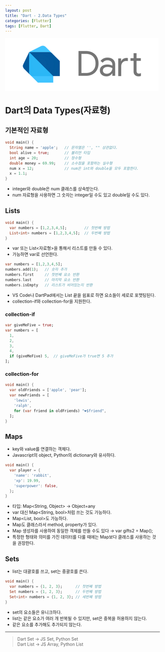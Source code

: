 ```yaml
---
layout: post
title: "Dart - 2.Data Types"
categories: [Flutter]
tags: [Flutter, Dart]
---
```


<img src="/assets/img/dart.png" alt="dart" width="500"/>

# Dart의 Data Types(자료형)

## 기본적인 자료형

```dart
void main() {
  String name = 'apple';   // 문자열은 '', "" 상관없다.
  bool alive = true;       // 불리언 타입
  int age = 20;            // 정수형
  double money = 69.99;    // 소수점을 포함하는 실수형
  num x = 12;              // num은 int와 double을 모두 포함한다.
  x = 1.1;
}
```

- integer와 double은 num 클래스를 상속받는다.
- num 자료형을 사용하면 그 숫자는 integer일 수도 있고 double일 수도 있다.

## Lists

```dart
void main() {
  var numbers = [1,2,3,4,5];        // 첫번째 방법
  List<int> numbers = [1,2,3,4,5];  // 두번째 방법
}
```

- var 또는 List<자료형>을 통해서 리스트를 만들 수 있다.
- 가능하면 var로 선언한다.

```dart
var numbers = [1,2,3,4,5];
numbers.add(1);   // 숫자 추가
numbers.first     // 첫번째 요소 반환
numbers.last      // 마지막 요소 반환
numbers.isEmpty   // 리스트가 비어있는지 반환
```

- VS Code나 DartPad에서는 List 끝을 쉼표로 하면 요소들이 세로로 포맷팅된다.
- collection-if와 collection-for을 지원한다.

### collection-if

```dart
var giveMeFive = true;
var numbers = [
  1,
  2,
  3,
  4,
  if (giveMeFive) 5,  // giveMeFive가 true면 5 추가
];
```

### collection-for

```dart
void main() {
  var oldFriends = ['apple', 'pear'];
  var newFriends = [
    'lewis',
    'ralph',
    for (var friend in oldFriends) "❤️$friend",
  ];
}
```

## Maps

- key와 value를 연결하는 객체다.
- Javascript의 object, Python의 dictionary와 유사하다.

```dart
void main() {
  var player = {
    'name': 'rabbit',
    'xp': 19.99,
    'superpower': false,
  };
}
```

- 타입: Map<String, Object> → Object=any
- var 대신 Map<String, bool>처럼 쓰는 것도 가능하다.
- Map<List<int>, bool>도 가능하다.
- Map도 클래스라서 method, property가 있다.
- Map 생성자를 사용하여 동일한 객체를 만들 수도 있다 → var gifts2 = Map();
- 특정한 형태와 의미를 가진 데이터를 다룰 때에는 Map보다 클래스를 사용하는 것을 권장한다.

## Sets

- list는 대괄호를 쓰고, set는 중괄호를 쓴다.

```dart
void main() {
  var numbers = {1, 2, 3};      // 첫번째 방법
  Set numbers = {1, 2, 3};      // 두번째 방법
  Set<int> numbers = {1, 2, 3}; // 세번째 방법
}
```

- set의 요소들은 유니크하다.
- list는 같은 요소가 여러 개 반복될 수 있지만, set은 중복을 허용하지 않는다.
- 같은 요소를 추가해도 추가되지 않는다.

---

> Dart Set → JS Set, Python Set<br>
> Dart List → JS Array, Python List

